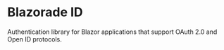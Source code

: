 # Blazorade ID
Authentication library for Blazor applications that support OAuth 2.0 and Open ID protocols.
